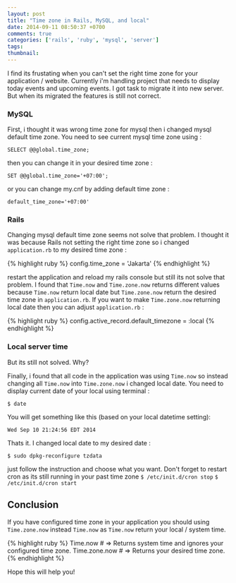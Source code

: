 ```yaml
---
layout: post
title: "Time zone in Rails, MySQL, and local"
date: 2014-09-11 08:50:37 +0700
comments: true
categories: ['rails', 'ruby', 'mysql', 'server']
tags: 
thumbnail:
---
```

I find its frustating when you can't set the right time zone for your application / website. Currently i'm handling project that needs to display today events and upcoming events. I got task to migrate it into new server. But when its migrated the features is still not correct.

### MySQL

First, i thought it was wrong time zone for mysql then i changed mysql default time zone. You need to see current mysql time zone using :

```
SELECT @@global.time_zone;
```

then you can change it in your desired time zone :

```
SET @@global.time_zone='+07:00';
```

or you can change my.cnf by adding default time zone :

```
default_time_zone='+07:00'
```

### Rails

Changing mysql default time zone seems not solve that problem. I thought it was because Rails not setting the right time zone so i changed `application.rb` to my desired time zone :

{% highlight ruby %}
config.time_zone = 'Jakarta'
{% endhighlight %}

restart the application and reload my rails console but still its not solve that problem. I found that `Time.now` and `Time.zone.now` returns different values because `Time.now` return local date but `Time.zone.now` return the desired time zone in `application.rb`. If you want to make `Time.zone.now` returning local date then you can adjust `application.rb` :

{% highlight ruby %}
config.active_record.default_timezone = :local
{% endhighlight %}

### Local server time

But its still not solved. Why?

Finally, i found that all code in the application was using `Time.now` so instead changing all `Time.now` into `Time.zone.now` i changed local date. You need to display current date of your local using terminal :

```
$ date
```

You will get something like this (based on your local datetime setting):

```
Wed Sep 10 21:24:56 EDT 2014
```

Thats it. I changed local date to my desired date :

```
$ sudo dpkg-reconfigure tzdata
```

just follow the instruction and choose what you want. Don't forget to restart cron as its still running in your past time zone
`$ /etc/init.d/cron stop` `$ /etc/init.d/cron start`

## Conclusion
If you have configured time zone in your application you should using `Time.zone.now` instead `Time.now` as `Time.now` return your local / system time.

{% highlight ruby %}
Time.now # => Returns system time and ignores your configured time zone.
Time.zone.now # => Returns your desired time zone.
{% endhighlight %}

Hope this will help you!
